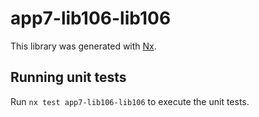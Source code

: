 # app7-lib106-lib106

This library was generated with [Nx](https://nx.dev).

## Running unit tests

Run `nx test app7-lib106-lib106` to execute the unit tests.

